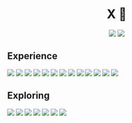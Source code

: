 <h1 align=center>  
  X 
</h1>
 
<p align=center>
  <picture>
    <source
      srcset="https://github-readme-stats.vercel.app/api?username=dancer&show_icons=true&bg_color=00000000&text_color=FFFFFF&icon_color=E8908E&title_color=E8908E&hide_border=true"
      media="(prefers-color-scheme: dark)"
    />
    <source
      srcset="https://github-readme-stats.vercel.app/api?username=dancer&show_icons=true&bg_color=00000000&text_color=000000&icon_color=E8908E&title_color=E8908E&hide_border=true"
      media="(prefers-color-scheme: light), (prefers-color-scheme: no-preference)"
    />
    <img src="https://github-readme-stats.vercel.app/api?username=dancer&show_icons=true" />
  </picture>  
  <picture>
    <source
      srcset="https://github-readme-stats.vercel.app/api/top-langs/?username=dancer&layout=compact&bg_color=00000000&text_color=FFFFFF&title_color=E8908E&hide_border=true"
      media="(prefers-color-scheme: dark)"
    />
    <source
      srcset="https://github-readme-stats.vercel.app/api/top-langs/?username=dancer&layout=compact&bg_color=00000000&text_color=000000&title_color=E8908E&hide_border=true"
      media="(prefers-color-scheme: light), (prefers-color-scheme: no-preference)"
    />
    <img src="https://github-readme-stats.vercel.app/api?username=dancer&show_icons=true" />
  </picture>  
</p>

## Experience
<p>
  <img src="https://img.shields.io/badge/Java-ED8B00?style=for-the-badge&logo=openjdk&logoColor=white&color=E8908E">
  <img src="https://img.shields.io/badge/C%2B%2B-00599C?style=for-the-badge&logo=c%2B%2B&logoColor=white&color=E8908E">
  <img src="https://img.shields.io/badge/Numpy-777BB4?style=for-the-badge&logo=numpy&logoColor=white&color=E8908E">
  <img src="https://img.shields.io/badge/Python-FFD43B?style=for-the-badge&logo=python&logoColor=white&color=E8908E">
  <img src="https://img.shields.io/badge/Keras-FF0000?style=for-the-badge&logo=keras&logoColor=white&color=E8908E">
  <img src="https://img.shields.io/badge/gradle-02303A?style=for-the-badge&logo=gradle&logoColor=white&color=E8908E">
  <img src="https://img.shields.io/badge/Junit5-25A162?style=for-the-badge&logo=junit5&logoColor=white&color=E8908E">
  <img src="https://img.shields.io/badge/json-5E5C5C?style=for-the-badge&logo=json&logoColor=white****&color=E8908E">
  <img src="https://img.shields.io/badge/Postman-FF6C37?style=for-the-badge&logo=Postman&logoColor=white&color=E8908E">
  <img src="https://img.shields.io/badge/MongoDB-4EA94B?style=for-the-badge&logo=mongodb&logoColor=white&color=E8908E">
  <img src="https://img.shields.io/badge/VSCode-0078D4?style=for-the-badge&logo=visual%20studio%20code&logoColor=white&color=E8908E">
  <img src="https://img.shields.io/badge/Visual_Studio-5C2D91?style=for-the-badge&logo=visual%20studio&logoColor=white&color=E8908E">
  <img src="https://img.shields.io/badge/IntelliJ_IDEA-000000.svg?style=for-the-badge&logo=intellij-idea&logoColor=white&color=E8908E">
</p>

## Exploring
<p>
  <img src="https://img.shields.io/badge/C%23-239120?style=for-the-badge&logo=c-sharp&logoColor=white&color=E8908E">
  <img src="https://img.shields.io/badge/React-20232A?style=for-the-badge&logo=react&logoColor=61DAFB&color=E8908E">
  <img src="https://img.shields.io/badge/TypeScript-007ACC?style=for-the-badge&logo=typescript&logoColor=white&color=E8908E">
  <img src="https://img.shields.io/badge/Node%20js-339933?style=for-the-badge&logo=nodedotjs&logoColor=white&color=E8908E">
  <img src="https://img.shields.io/badge/HTML5-E34F26?style=for-the-badge&logo=html5&logoColor=white&color=E8908E">
  <img src="https://img.shields.io/badge/CSS3-1572B6?style=for-the-badge&logo=css3&logoColor=white&color=E8908E">
  <img src="https://img.shields.io/badge/VIM-%2311AB00.svg?&style=for-the-badge&logo=vim&logoColor=white&color=E8908E">
</p>
